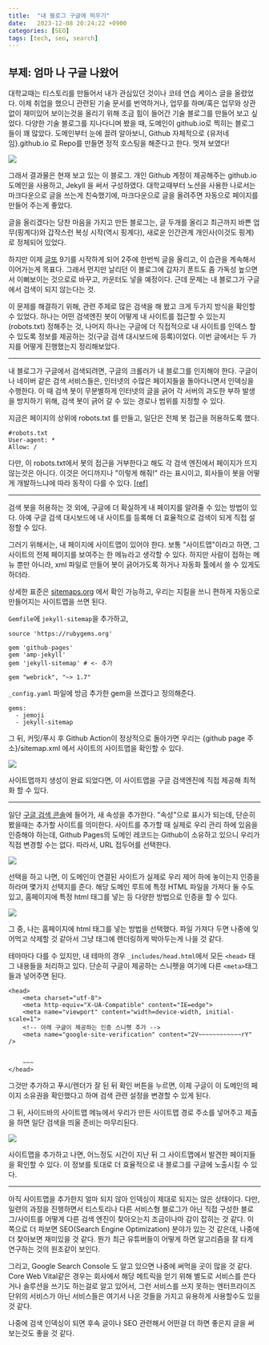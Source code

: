 ```yaml
---
title:  "내 블로그 구글에 띄우기"
date:   2023-12-08 20:24:22 +0900
categories: [SEO]
tags: [tech, seo, search]
---
```


## 부제: 엄마 나 구글 나왔어

대학교때는 티스토리를 만들어서 내가 관심있던 것이나 코테 연습 케이스 글을 올렸었다. 이제 취업을 했으니 관련된 기술 문서를 번역하거나, 업무를 하며/혹은 업무와 상관없이 재미있어 보이는것을 올리기 위해 조금 힘이 들어간 기술 블로그를 만들어 보고 싶었다.
다양한 기술 블로그를 지나다니며 봤을 때, 도메인이 github.io로 찍히는 블로그들이 꽤 많았다. 도메인부터 눈에 끌려 알아보니, Github 자체적으로 {유저네임}.github.io 로 Repo를 만들면 정적 호스팅을 해준다고 한다. 멋져 보였다!

![](/assets/img/11250D3D5163DBE434.jpeg)

그래서 결과물은 현재 보고 있는 이 블로그. 개인 Github 계정이 제공해주는 github.io 도메인을 사용하고, Jekyll 을 써서 구성하였다. 대학교때부터 노션을 사용한 나로서는 마크다운으로 글을 쓰는게 친숙했기에, 마크다운으로 글을 올려주면 자동으로 페이지를 만들어 주는게 좋았다. 

글을 올리겠다는 당찬 마음을 가지고 만든 블로그는, 글 두개를 올리고 최근까지 바쁜 업무(핑계다)와 갑작스런 복싱 시작(역시 핑계다), 새로운 인간관계 개인사(이것도 핑계)로 정체되어 있었다.

하지만 이제 [글또](https://www.notion.so/zzsza/ac5b18a482fb4df497d4e8257ad4d516) 9기를 시작하게 되어 2주에 한번씩 글을 올리고, 이 습관을 계속해서 이어가는게 목표다. 그래서 먼지만 날리던 이 블로그에 갑자기 폰트도 좀 가독성 높으면서 이뻐보이는 것으로로 바꾸고, 카운터도 넣을 예정이다. 근데 문제는 내 블로그가 구글에서 검색이 되지 않는다는 것.

이 문제를 해결하기 위해, 관련 주제로 많은 검색을 해 봤고 크게 두가지 방식을 확인할 수 있었다. 하나는 어떤 검색엔진 봇이 어떻게 내 사이트를 접근할 수 있는지(robots.txt) 정해주는 것, 나머지 하나는 구글에 더 직접적으로 내 사이트를 인덱스 할 수 있도록 정보를 제공하는 것(구글 검색 대시보드에 등록)이었다. 이번 글에서는 두 가지를 어떻게 진행했는지 정리해보았다.

---

내 블로그가 구글에서 검색되려면, 구글의 크롤러가 내 블로그를 인지해야 한다. 구글이나 네이버 같은 검색 서비스들은, 인터넷의 수많은 페이지들을 돌아다니면서 인덱싱을 수행한다. 이 때 검색 봇이 무분별하게 인터넷의 글을 긁어 각 서버의 과도한 부하 발생을 방지하기 위해, 검색 봇이 긁어 갈 수 있는 경로나 범위를 지정할 수 있다. 

지금은 페이지의 상위에 robots.txt 를 만들고, 일단은 전체 봇 접근을 허용하도록 했다.

```
#robots.txt
User-agent: *
Allow: /
```

다만, 이 robots.txt에서 봇의 접근을 거부한다고 해도 각 검색 엔진에서 페이지가 뜨지 않는것은 아니다. 이것은 어디까지나 "이렇게 해줘!" 라는 표시이고, 회사들이 봇을 어떻게 개발하느냐에 따라 동작이 다를 수 있다. [[ref]](https://developers.google.com/search/docs/crawling-indexing/robots/intro)

---

검색 봇을 허용하는 것 외에, 구글에 더 확실하게 내 페이지를 알려줄 수 있는 방법이 있다. 아예 구글 검색 대시보드에 내 사이트를 등록해 더 효율적으로 검색이 되게 직접 설정할 수 있다.

그러기 위해서는, 내 페이지에 사이트맵이 있어야 한다. 보통 "사이트맵"이라고 하면, 그 사이트의 전체 페이지를 보여주는 한 메뉴라고 생각할 수 있다. 하지만 사람이 접하는 메뉴 뿐만 아니라, xml 파일로 만들어 봇이 긁어가도록 하거나 자동화 툴에서 쓸 수 있게도 하더라.

상세한 표준은 [sitemaps.org](https://www.sitemaps.org/protocol.html) 에서 확인 가능하고, 우리는 지킬을 쓰니 편하게 자동으로 만들어지는 사이트맵을 쓰면 된다.

`Gemfile`에 `jekyll-sitemap`을 추가하고,

```
source 'https://rubygems.org'

gem 'github-pages'
gem 'amp-jekyll'
gem 'jekyll-sitemap' # <- 추가

gem "webrick", "~> 1.7"
```

`_config.yaml` 파일에 방금 추가한 gem을 쓰겠다고 정의해준다.

```
gems:
  - jemoji
  - jekyll-sitemap
```

그 뒤, 커밋/푸시 후 Github Action이 정상적으로 돌아가면 우리는 {github page 주소}/sitemap.xml 에서 사이트의 사이트맵을 확인할 수 있다.

![](/assets/img/91B2627A-9B0E-41D4-813E-EA65837DAAFE.png)

사이트맵까지 생성이 완료 되었다면, 이 사이트맵을 구글 검색엔진에 직접 제공해 최적화 할 수 있다.

---

일단 [구글 검색 콘솔](https://search.google.com/search-console)에 들어가, 새 속성을 추가한다. "속성"으로 표시가 되는데, 단순히 봤을때는 추가할 사이트를 의미한다. 사이트를 추가할 때 실제로 우리 관리 하에 있음을 인증해야 하는데, Github Pages의 도메인 레코드는 Github이 소유하고 있으니 우리가 직접 변경할 수는 없다. 따라서, URL 접두어를 선택한다.

![](/assets/img/5FE342D6-2CAA-49F4-99A1-3D375BBF2EBF.png)

선택을 하고 나면, 이 도메인이 연결된 사이트가 실제로 우리 제어 하에 놓이는지 인증을 하라며 몇가지 선택지를 준다. 해당 도메인 루트에 특정 HTML 파일을 가져다 둘 수도 있고, 홈페이지에 특정 html 태그를 넣는 등 다양한 방법으로 인증을 할 수 있다.

![](/assets/img/B2B9F281-8C5B-48E9-ADC5-8256DD0AF55E.png)

그 중, 나는 홈페이지에 html 태그를 넣는 방법을 선택했다. 파일 가져다 두면 나중에 잊어먹고 삭제할 것 같아서 그냥 태그에 렌더링하게 박아두는게 나을 것 같다.

테마마다 다를 수 있지만, 내 테마의 경우 `_includes/head.html`에서 모든 `<head>` 태그 내용들을 처리하고 있다. 단순히 구글이 제공하는 스니펫을 여기에 다른 `<meta>`태그들과 넣어주면 된다.

```
<head>
    <meta charset="utf-8">
    <meta http-equiv="X-UA-Compatible" content="IE=edge">
    <meta name="viewport" content="width=device-width, initial-scale=1">
    <!-- 아래 구글이 제공하는 인증 스니펫 추가 -->
    <meta name="google-site-verification" content="2V~~~~~~~~~~~~rY" />

    
    ~~~
</head>
```

그것만 추가하고 푸시/렌더가 잘 된 뒤 확인 버튼을 누르면, 이제 구글이 이 도메인의 페이지 소유권을 확인했다고 하며 검색 관련 설정을 변경할 수 있게 된다.

그 뒤, 사이드바의 사이트맵 메뉴에서 우리가 만든 사이트맵 경로 주소를 넣어주고 제출을 하면 일단 검색을 띄울 준비는 마무리된다.

![](/assets/img/A0CDA7D7-1B10-4D62-B767-0FBB9E945361.png)

사이트맵을 추가하고 나면, 어느정도 시간이 지난 뒤 그 사이트맵에서 발견한 페이지들을 확인할 수 있다. 이 정보를 토대로 더 효율적으로 내 블로그를 구글에 노출시킬 수 있다.

---

아직 사이트맵을 추가한지 얼마 되지 않아 인덱싱이 제대로 되지는 않은 상태이다. 다만, 일련의 과정을 진행하면서 티스토리나 다른 서비스형 블로그가 아닌 직접 구성한 블로그/사이트를 어떻게 다른 검색 엔진이 찾아오는지 조금이나마 감이 잡히는 것 같다.
이 쪽으로 더 파보면 SEO(Search Engine Optimization) 분야가 있는 것 같은데, 나중에 더 찾아보면 재미있을 것 같다. 뭔가 최근 유튜버들이 어떻게 하면 알고리즘을 잘 타게 연구하는 것의 원조같이 보인다.

그리고, Google Search Console 도 알고 있으면 나중에 써먹을 곳이 많을 것 같다. Core Web Vital같은 경우는 회사에서 해당 메트릭을 얻기 위해 별도로 서비스를 쓴다거나 솔루션을 쓰기도 하는걸로 알고 있어서, 그런 서비스를 쓰지 못하는 엔터프라이즈 단위의 서비스가 아닌 서비스들은 여기서 나온 것들을 가지고 유용하게 사용할수도 있을 것 같다.

나중에 검색 인덱싱이 되면 후속 글이나 SEO 관련해서 어떤걸 더 하면 좋은지 글을 써보는것도 좋을 것 같다.